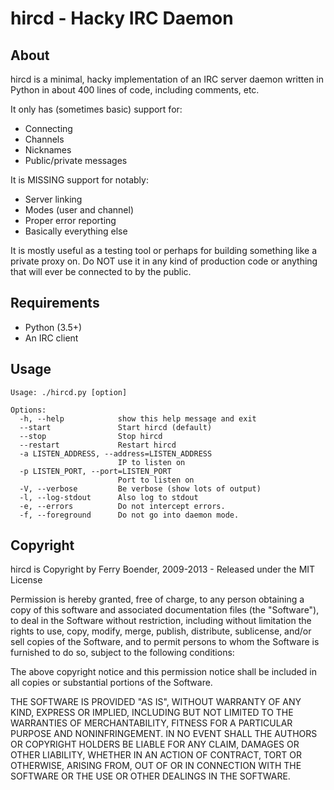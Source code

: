 hircd - Hacky IRC Daemon
========================


About
-----

hircd is a minimal, hacky implementation of an IRC server daemon written in
Python in about 400 lines of code, including comments, etc.

It only has (sometimes basic) support for:

*   Connecting
*   Channels
*   Nicknames
*   Public/private messages

It is MISSING support for notably:

*   Server linking
*   Modes (user and channel)
*   Proper error reporting
*   Basically everything else

It is mostly useful as a testing tool or perhaps for building something like a
private proxy on. Do NOT use it in any kind of production code or anything that
will ever be connected to by the public.

Requirements
------------

*   Python (3.5+)
*   An IRC client


Usage
-----

    Usage: ./hircd.py [option]

    Options:
      -h, --help            show this help message and exit
      --start               Start hircd (default)
      --stop                Stop hircd
      --restart             Restart hircd
      -a LISTEN_ADDRESS, --address=LISTEN_ADDRESS
                            IP to listen on
      -p LISTEN_PORT, --port=LISTEN_PORT
                            Port to listen on
      -V, --verbose         Be verbose (show lots of output)
      -l, --log-stdout      Also log to stdout
      -e, --errors          Do not intercept errors.
      -f, --foreground      Do not go into daemon mode.


Copyright
---------

hircd is Copyright by Ferry Boender, 2009-2013 - Released under the MIT License

Permission is hereby granted, free of charge, to any person
obtaining a copy of this software and associated documentation
files (the "Software"), to deal in the Software without
restriction, including without limitation the rights to use,
copy, modify, merge, publish, distribute, sublicense, and/or sell
copies of the Software, and to permit persons to whom the
Software is furnished to do so, subject to the following
conditions:

The above copyright notice and this permission notice shall be
included in all copies or substantial portions of the Software.

THE SOFTWARE IS PROVIDED "AS IS", WITHOUT WARRANTY OF ANY KIND,
EXPRESS OR IMPLIED, INCLUDING BUT NOT LIMITED TO THE WARRANTIES
OF MERCHANTABILITY, FITNESS FOR A PARTICULAR PURPOSE AND
NONINFRINGEMENT. IN NO EVENT SHALL THE AUTHORS OR COPYRIGHT
HOLDERS BE LIABLE FOR ANY CLAIM, DAMAGES OR OTHER LIABILITY,
WHETHER IN AN ACTION OF CONTRACT, TORT OR OTHERWISE, ARISING
FROM, OUT OF OR IN CONNECTION WITH THE SOFTWARE OR THE USE OR
OTHER DEALINGS IN THE SOFTWARE.

